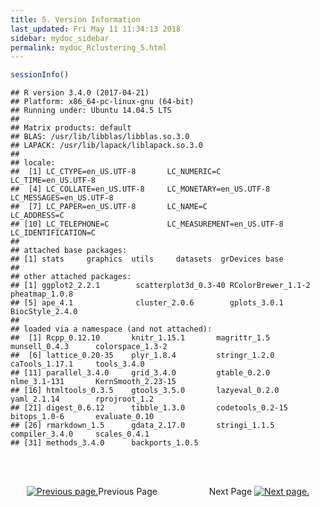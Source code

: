 ```yaml
---
title: 5. Version Information
last_updated: Fri May 11 11:34:13 2018
sidebar: mydoc_sidebar
permalink: mydoc_Rclustering_5.html
---
```



```r
sessionInfo()
```

```
## R version 3.4.0 (2017-04-21)
## Platform: x86_64-pc-linux-gnu (64-bit)
## Running under: Ubuntu 14.04.5 LTS
## 
## Matrix products: default
## BLAS: /usr/lib/libblas/libblas.so.3.0
## LAPACK: /usr/lib/lapack/liblapack.so.3.0
## 
## locale:
##  [1] LC_CTYPE=en_US.UTF-8       LC_NUMERIC=C               LC_TIME=en_US.UTF-8       
##  [4] LC_COLLATE=en_US.UTF-8     LC_MONETARY=en_US.UTF-8    LC_MESSAGES=en_US.UTF-8   
##  [7] LC_PAPER=en_US.UTF-8       LC_NAME=C                  LC_ADDRESS=C              
## [10] LC_TELEPHONE=C             LC_MEASUREMENT=en_US.UTF-8 LC_IDENTIFICATION=C       
## 
## attached base packages:
## [1] stats     graphics  utils     datasets  grDevices base     
## 
## other attached packages:
## [1] ggplot2_2.2.1        scatterplot3d_0.3-40 RColorBrewer_1.1-2   pheatmap_1.0.8      
## [5] ape_4.1              cluster_2.0.6        gplots_3.0.1         BiocStyle_2.4.0     
## 
## loaded via a namespace (and not attached):
##  [1] Rcpp_0.12.10       knitr_1.15.1       magrittr_1.5       munsell_0.4.3      colorspace_1.3-2  
##  [6] lattice_0.20-35    plyr_1.8.4         stringr_1.2.0      caTools_1.17.1     tools_3.4.0       
## [11] parallel_3.4.0     grid_3.4.0         gtable_0.2.0       nlme_3.1-131       KernSmooth_2.23-15
## [16] htmltools_0.3.5    gtools_3.5.0       lazyeval_0.2.0     yaml_2.1.14        rprojroot_1.2     
## [21] digest_0.6.12      tibble_1.3.0       codetools_0.2-15   bitops_1.0-6       evaluate_0.10     
## [26] rmarkdown_1.5      gdata_2.17.0       stringi_1.1.5      compiler_3.4.0     scales_0.4.1      
## [31] methods_3.4.0      backports_1.0.5
```

<br><br><center><a href="mydoc_Rclustering_4.html"><img src="images/left_arrow.png" alt="Previous page."></a>Previous Page &nbsp; &nbsp; &nbsp; &nbsp; &nbsp; &nbsp; &nbsp; &nbsp; &nbsp; &nbsp; Next Page
<a href="mydoc_Rclustering_6.html"><img src="images/right_arrow.png" alt="Next page."></a></center>
